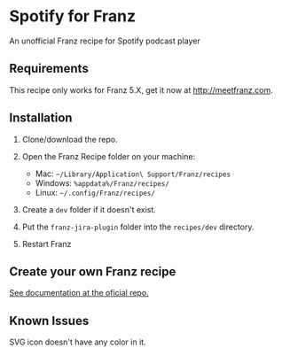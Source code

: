 # Spotify for Franz

An unofficial Franz recipe for Spotify podcast player

## Requirements

This recipe only works for Franz 5.X, get it now at <http://meetfranz.com>.

## Installation

1. Clone/download the repo.

2. Open the Franz Recipe folder on your machine:

    * Mac: `~/Library/Application\ Support/Franz/recipes`
    * Windows: `%appdata%/Franz/recipes/`
    * Linux: `~/.config/Franz/recipes/`

3. Create a `dev` folder if it doesn't exist.

4. Put the `franz-jira-plugin` folder into the `recipes/dev` directory.

5. Restart Franz

## Create your own Franz recipe

[See documentation at the oficial repo.](https://github.com/meetfranz/plugins)

## Known Issues

SVG icon doesn't have any color in it.
